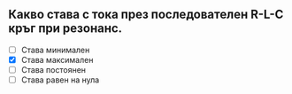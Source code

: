 ## Какво става с тока през последователен R-L-C кръг при резонанс.

<!-- Верният отговор е отбелязан с [X] -->

- [ ] Става минимален
- [X] Става максимален
- [ ] Става постоянен
- [ ] Става равен на нула
